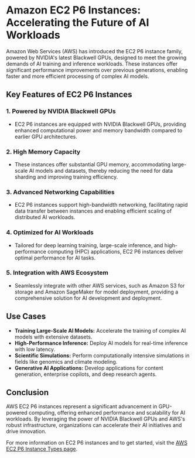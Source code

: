# Amazon EC2 P6 Instances: Accelerating the Future of AI Workloads

Amazon Web Services (AWS) has introduced the EC2 P6 instance family, powered by NVIDIA's latest Blackwell GPUs, designed to meet the growing demands of AI training and inference workloads. These instances offer significant performance improvements over previous generations, enabling faster and more efficient processing of complex AI models.

## Key Features of EC2 P6 Instances

### 1. **Powered by NVIDIA Blackwell GPUs**

* EC2 P6 instances are equipped with NVIDIA Blackwell GPUs, providing enhanced computational power and memory bandwidth compared to earlier GPU architectures.

### 2. **High Memory Capacity**

* These instances offer substantial GPU memory, accommodating large-scale AI models and datasets, thereby reducing the need for data sharding and improving training efficiency.

### 3. **Advanced Networking Capabilities**

* EC2 P6 instances support high-bandwidth networking, facilitating rapid data transfer between instances and enabling efficient scaling of distributed AI workloads.

### 4. **Optimized for AI Workloads**

* Tailored for deep learning training, large-scale inference, and high-performance computing (HPC) applications, EC2 P6 instances deliver optimal performance for AI tasks.

### 5. **Integration with AWS Ecosystem**

* Seamlessly integrate with other AWS services, such as Amazon S3 for storage and Amazon SageMaker for model deployment, providing a comprehensive solution for AI development and deployment.

## Use Cases

* **Training Large-Scale AI Models:** Accelerate the training of complex AI models with extensive datasets.
* **High-Performance Inference:** Deploy AI models for real-time inference with low latency.
* **Scientific Simulations:** Perform computationally intensive simulations in fields like genomics and climate modeling.
* **Generative AI Applications:** Develop applications for content generation, enterprise copilots, and deep research agents.

## Conclusion

AWS EC2 P6 instances represent a significant advancement in GPU-powered computing, offering enhanced performance and scalability for AI workloads. By leveraging the power of NVIDIA Blackwell GPUs and AWS's robust infrastructure, organizations can accelerate their AI initiatives and drive innovation.

For more information on EC2 P6 instances and to get started, visit the [AWS EC2 P6 Instance Types page](https://aws.amazon.com/ec2/instance-types/p6/).
